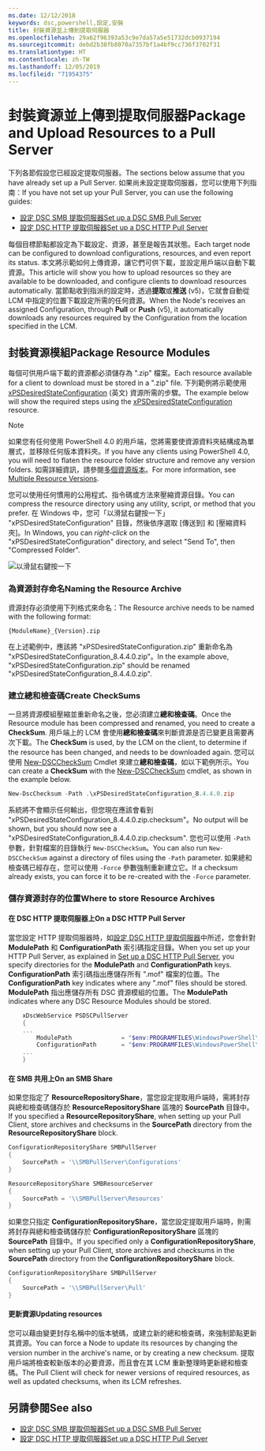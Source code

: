 ```yaml
---
ms.date: 12/12/2018
keywords: dsc,powershell,設定,安裝
title: 封裝資源並上傳到提取伺服器
ms.openlocfilehash: 29a62f96393a53c9e7da57a5e51732dcb0937194
ms.sourcegitcommit: debd2b38fb8070a7357bf1a4bf9cc736f3702f31
ms.translationtype: HT
ms.contentlocale: zh-TW
ms.lasthandoff: 12/05/2019
ms.locfileid: "71954375"
---
```

# <a name="package-and-upload-resources-to-a-pull-server"></a><span data-ttu-id="feb65-103">封裝資源並上傳到提取伺服器</span><span class="sxs-lookup"><span data-stu-id="feb65-103">Package and Upload Resources to a Pull Server</span></span>

<span data-ttu-id="feb65-104">下列各節假設您已經設定提取伺服器。</span><span class="sxs-lookup"><span data-stu-id="feb65-104">The sections below assume that you have already set up a Pull Server.</span></span> <span data-ttu-id="feb65-105">如果尚未設定提取伺服器，您可以使用下列指南：</span><span class="sxs-lookup"><span data-stu-id="feb65-105">If you have not set up your Pull Server, you can use the following guides:</span></span>

- [<span data-ttu-id="feb65-106">設定 DSC SMB 提取伺服器</span><span class="sxs-lookup"><span data-stu-id="feb65-106">Set up a DSC SMB Pull Server</span></span>](pullServerSmb.md)
- [<span data-ttu-id="feb65-107">設定 DSC HTTP 提取伺服器</span><span class="sxs-lookup"><span data-stu-id="feb65-107">Set up a DSC HTTP Pull Server</span></span>](pullServer.md)

<span data-ttu-id="feb65-108">每個目標節點都設定為下載設定、資源，甚至是報告其狀態。</span><span class="sxs-lookup"><span data-stu-id="feb65-108">Each target node can be configured to download configurations, resources, and even report its status.</span></span> <span data-ttu-id="feb65-109">本文將示範如何上傳資源，讓它們可供下載，並設定用戶端以自動下載資源。</span><span class="sxs-lookup"><span data-stu-id="feb65-109">This article will show you how to upload resources so they are available to be downloaded, and configure clients to download resources automatically.</span></span> <span data-ttu-id="feb65-110">當節點收到指派的設定時，透過**提取**或**推送** (v5)，它就會自動從 LCM 中指定的位置下載設定所需的任何資源。</span><span class="sxs-lookup"><span data-stu-id="feb65-110">When the Node's receives an assigned Configuration, through **Pull** or **Push** (v5), it automatically downloads any resources required by the Configuration from the location specified in the LCM.</span></span>

## <a name="package-resource-modules"></a><span data-ttu-id="feb65-111">封裝資源模組</span><span class="sxs-lookup"><span data-stu-id="feb65-111">Package Resource Modules</span></span>

<span data-ttu-id="feb65-112">每個可供用戶端下載的資源都必須儲存為 ".zip" 檔案。</span><span class="sxs-lookup"><span data-stu-id="feb65-112">Each resource available for a client to download must be stored in a ".zip" file.</span></span> <span data-ttu-id="feb65-113">下列範例將示範使用 [xPSDesiredStateConfiguration](https://www.powershellgallery.com/packages/xPSDesiredStateConfiguration/8.4.0.0) \(英文\) 資源所需的步驟。</span><span class="sxs-lookup"><span data-stu-id="feb65-113">The example below will show the required steps using the [xPSDesiredStateConfiguration](https://www.powershellgallery.com/packages/xPSDesiredStateConfiguration/8.4.0.0) resource.</span></span>

> [!NOTE]
> <span data-ttu-id="feb65-114">如果您有任何使用 PowerShell 4.0 的用戶端，您將需要使資源資料夾結構成為單層式，並移除任何版本資料夾。</span><span class="sxs-lookup"><span data-stu-id="feb65-114">If you have any clients using PowerShell 4.0, you will need to flaten the resource folder structure and remove any version folders.</span></span> <span data-ttu-id="feb65-115">如需詳細資訊，請參閱[多個資源版本](../configurations/import-dscresource.md#multiple-resource-versions)。</span><span class="sxs-lookup"><span data-stu-id="feb65-115">For more information, see [Multiple Resource Versions](../configurations/import-dscresource.md#multiple-resource-versions).</span></span>

<span data-ttu-id="feb65-116">您可以使用任何慣用的公用程式、指令碼或方法來壓縮資源目錄。</span><span class="sxs-lookup"><span data-stu-id="feb65-116">You can compress the resource directory using any utility, script, or method that you prefer.</span></span> <span data-ttu-id="feb65-117">在 Windows 中，您可「以滑鼠右鍵按一下」  "xPSDesiredStateConfiguration" 目錄，然後依序選取 [傳送到] 和 [壓縮資料夾]。</span><span class="sxs-lookup"><span data-stu-id="feb65-117">In Windows, you can *right-click* on the "xPSDesiredStateConfiguration" directory, and select "Send To", then "Compressed Folder".</span></span>

![以滑鼠右鍵按一下](../media/right-click.gif)

### <a name="naming-the-resource-archive"></a><span data-ttu-id="feb65-119">為資源封存命名</span><span class="sxs-lookup"><span data-stu-id="feb65-119">Naming the Resource Archive</span></span>

<span data-ttu-id="feb65-120">資源封存必須使用下列格式來命名：</span><span class="sxs-lookup"><span data-stu-id="feb65-120">The Resource archive needs to be named with the following format:</span></span>

```
{ModuleName}_{Version}.zip
```

<span data-ttu-id="feb65-121">在上述範例中，應該將 "xPSDesiredStateConfiguration.zip" 重新命名為 "xPSDesiredStateConfiguration_8.4.4.0.zip"。</span><span class="sxs-lookup"><span data-stu-id="feb65-121">In the example above, "xPSDesiredStateConfiguration.zip" should be renamed "xPSDesiredStateConfiguration_8.4.4.0.zip".</span></span>

### <a name="create-checksums"></a><span data-ttu-id="feb65-122">建立總和檢查碼</span><span class="sxs-lookup"><span data-stu-id="feb65-122">Create CheckSums</span></span>

<span data-ttu-id="feb65-123">一旦將資源模組壓縮並重新命名之後，您必須建立**總和檢查碼**。</span><span class="sxs-lookup"><span data-stu-id="feb65-123">Once the Resource module has been compressed and renamed, you need to create a **CheckSum**.</span></span>  <span data-ttu-id="feb65-124">用戶端上的 LCM 會使用**總和檢查碼**來判斷資源是否已變更且需要再次下載。</span><span class="sxs-lookup"><span data-stu-id="feb65-124">The **CheckSum** is used, by the LCM on the client, to determine if the resource has been changed, and needs to be downloaded again.</span></span> <span data-ttu-id="feb65-125">您可以使用 [New-DSCCheckSum](/powershell/module/PSDesiredStateConfiguration/New-DSCCheckSum) Cmdlet 來建立**總和檢查碼**，如以下範例所示。</span><span class="sxs-lookup"><span data-stu-id="feb65-125">You can create a **CheckSum** with the [New-DSCCheckSum](/powershell/module/PSDesiredStateConfiguration/New-DSCCheckSum) cmdlet, as shown in the example below.</span></span>

```powershell
New-DscChecksum -Path .\xPSDesiredStateConfiguration_8.4.4.0.zip
```

<span data-ttu-id="feb65-126">系統將不會顯示任何輸出，但您現在應該會看到 "xPSDesiredStateConfiguration_8.4.4.0.zip.checksum"。</span><span class="sxs-lookup"><span data-stu-id="feb65-126">No output will be shown, but you should now see a "xPSDesiredStateConfiguration_8.4.4.0.zip.checksum".</span></span> <span data-ttu-id="feb65-127">您也可以使用 `-Path` 參數，針對檔案的目錄執行 `New-DSCCheckSum`。</span><span class="sxs-lookup"><span data-stu-id="feb65-127">You can also run `New-DSCCheckSum` against a directory of files using the `-Path` parameter.</span></span> <span data-ttu-id="feb65-128">如果總和檢查碼已經存在，您可以使用 `-Force` 參數強制重新建立它。</span><span class="sxs-lookup"><span data-stu-id="feb65-128">If a checksum already exists, you can force it to be re-created with the `-Force` parameter.</span></span>

### <a name="where-to-store-resource-archives"></a><span data-ttu-id="feb65-129">儲存資源封存的位置</span><span class="sxs-lookup"><span data-stu-id="feb65-129">Where to store Resource Archives</span></span>

#### <a name="on-a-dsc-http-pull-server"></a><span data-ttu-id="feb65-130">在 DSC HTTP 提取伺服器上</span><span class="sxs-lookup"><span data-stu-id="feb65-130">On a DSC HTTP Pull Server</span></span>

<span data-ttu-id="feb65-131">當您設定 HTTP 提取伺服器時，如[設定 DSC HTTP 提取伺服器](pullServer.md)中所述，您會針對 **ModulePath** 和 **ConfigurationPath** 索引碼指定目錄。</span><span class="sxs-lookup"><span data-stu-id="feb65-131">When you set up your HTTP Pull Server, as explained in [Set up a DSC HTTP Pull Server](pullServer.md), you specify directories for the **ModulePath** and **ConfigurationPath** keys.</span></span> <span data-ttu-id="feb65-132">**ConfigurationPath** 索引碼指出應儲存所有 ".mof" 檔案的位置。</span><span class="sxs-lookup"><span data-stu-id="feb65-132">The **ConfigurationPath** key indicates where any ".mof" files should be stored.</span></span> <span data-ttu-id="feb65-133">**ModulePath** 指出應儲存所有 DSC 資源模組的位置。</span><span class="sxs-lookup"><span data-stu-id="feb65-133">The **ModulePath** indicates where any DSC Resource Modules should be stored.</span></span>

```powershell
    xDscWebService PSDSCPullServer
    {
    ...
        ModulePath              = "$env:PROGRAMFILES\WindowsPowerShell\DscService\Modules"
        ConfigurationPath       = "$env:PROGRAMFILES\WindowsPowerShell\DscService\Configuration"
    ...
    }

```

#### <a name="on-an-smb-share"></a><span data-ttu-id="feb65-134">在 SMB 共用上</span><span class="sxs-lookup"><span data-stu-id="feb65-134">On an SMB Share</span></span>

<span data-ttu-id="feb65-135">如果您指定了 **ResourceRepositoryShare**，當您設定提取用戶端時，需將封存與總和檢查碼儲存於 **ResourceRepositoryShare** 區塊的 **SourcePath** 目錄中。</span><span class="sxs-lookup"><span data-stu-id="feb65-135">If you specified a **ResourceRepositoryShare**, when setting up your Pull Client, store archives and checksums in the **SourcePath** directory from the **ResourceRepositoryShare** block.</span></span>

```powershell
ConfigurationRepositoryShare SMBPullServer
{
    SourcePath = '\\SMBPullServer\Configurations'
}

ResourceRepositoryShare SMBResourceServer
{
    SourcePath = '\\SMBPullServer\Resources'
}
```

<span data-ttu-id="feb65-136">如果您只指定 **ConfigurationRepositoryShare**，當您設定提取用戶端時，則需將封存與總和檢查碼儲存於 **ConfigurationRepositoryShare** 區塊的 **SourcePath** 目錄中。</span><span class="sxs-lookup"><span data-stu-id="feb65-136">If you specified only a **ConfigurationRepositoryShare**, when setting up your Pull Client, store archives and checksums in the **SourcePath** directory from the **ConfigurationRepositoryShare** block.</span></span>

```powershell
ConfigurationRepositoryShare SMBPullServer
{
    SourcePath = '\\SMBPullServer\Pull'
}
```

#### <a name="updating-resources"></a><span data-ttu-id="feb65-137">更新資源</span><span class="sxs-lookup"><span data-stu-id="feb65-137">Updating resources</span></span>

<span data-ttu-id="feb65-138">您可以藉由變更封存名稱中的版本號碼，或建立新的總和檢查碼，來強制節點更新其資源。</span><span class="sxs-lookup"><span data-stu-id="feb65-138">You can force a Node to update its resources by changing the version number in the archive's name, or by creating a new checksum.</span></span> <span data-ttu-id="feb65-139">提取用戶端將檢查較新版本的必要資源，而且會在其 LCM 重新整理時更新總和檢查碼。</span><span class="sxs-lookup"><span data-stu-id="feb65-139">The Pull Client will check for newer versions of required resources, as well as updated checksums, when its LCM refreshes.</span></span>

## <a name="see-also"></a><span data-ttu-id="feb65-140">另請參閱</span><span class="sxs-lookup"><span data-stu-id="feb65-140">See also</span></span>

- [<span data-ttu-id="feb65-141">設定 DSC SMB 提取伺服器</span><span class="sxs-lookup"><span data-stu-id="feb65-141">Set up a DSC SMB Pull Server</span></span>](pullServerSmb.md)
- [<span data-ttu-id="feb65-142">設定 DSC HTTP 提取伺服器</span><span class="sxs-lookup"><span data-stu-id="feb65-142">Set up a DSC HTTP Pull Server</span></span>](pullServer.md)
